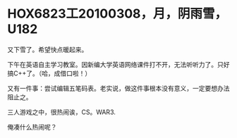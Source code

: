 # HOX6823工20100308，月，阴雨雪，U182

又下雪了。希望快点暖起来。

下午在英语自主学习教室。因新编大学英语网络课件打不开，无法听听力了。只好搞C++了。（哈，成借口啦！）

又有一件事：尝试编辑五笔码表。老实说，做这件事根本没有意义，一定要想办法阻止之。

三人游戏之中，很热闹诶，CS。WAR3.

俺凑什么热闹呢？
